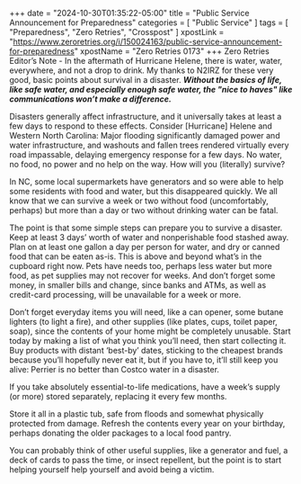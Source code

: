 +++
date = "2024-10-30T01:35:22-05:00"
title = "Public Service Announcement for Preparedness"
categories = [ "Public Service" ]
tags = [ "Preparedness", "Zero Retries", "Crosspost" ]
xpostLink = "https://www.zeroretries.org/i/150024163/public-service-announcement-for-preparedness"
xpostName = "Zero Retries 0173"
+++
Zero Retries Editor’s Note - In the aftermath of Hurricane Helene,
there is water, water, everywhere, and not a drop to drink. My thanks to
N2IRZ for these very good, basic points about survival in a disaster.
***Without the basics of life, like safe water, and especially enough
safe water, the "nice to haves" like communications won’t make a
difference.***
<!--more-->

Disasters generally affect infrastructure, and it universally takes
at least a few days to respond to these effects. Consider [Hurricane]
Helene and Western North Carolina: Major flooding significantly damaged
power and water infrastructure, and washouts and fallen trees rendered
virtually every road impassable, delaying emergency response for a few
days. No water, no food, no power and no help on the way. How will you
(literally) survive?

In NC, some local supermarkets have generators and so were able to help
some residents with food and water, but this disappeared quickly. We
all know that we can survive a week or two without food (uncomfortably,
perhaps) but more than a day or two without drinking water can be fatal.

The point is that some simple steps can prepare you to survive a
disaster. Keep at least 3 days’ worth of water and nonperishable food
stashed away. Plan on at least one gallon a day per person for water,
and dry or canned food that can be eaten as-is. This is above and beyond
what’s in the cupboard right now. Pets have needs too, perhaps less
water but more food, as pet supplies may not recover for weeks. And
don’t forget some money, in smaller bills and change, since banks and
ATMs, as well as credit-card processing, will be unavailable for a week
or more.

Don’t forget everyday items you will need, like a can opener, some
butane lighters (to light a fire), and other supplies (like plates,
cups, toilet paper, soap), since the contents of your home might be
completely unusable. Start today by making a list of what you think
you’ll need, then start collecting it. Buy products with distant
‘best-by’ dates, sticking to the cheapest brands because you’ll
hopefully never eat it, but if you have to, it’ll still keep you
alive: Perrier is no better than Costco water in a disaster.

If you take absolutely essential-to-life medications, have a week’s
supply (or more) stored separately, replacing it every few months.

Store it all in a plastic tub, safe from floods and somewhat physically
protected from damage. Refresh the contents every year on your birthday,
perhaps donating the older packages to a local food pantry.

You can probably think of other useful supplies, like a generator and
fuel, a deck of cards to pass the time, or insect repellent, but the
point is to start helping yourself help yourself and avoid being a
victim.

